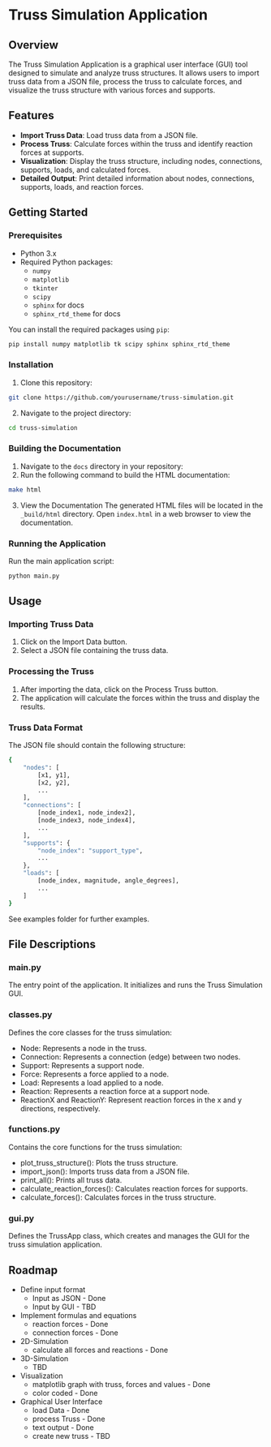 # Truss Simulation Application

## Overview
The Truss Simulation Application is a graphical user interface (GUI) tool designed to simulate and analyze truss structures. It allows users to import truss data from a JSON file, process the truss to calculate forces, and visualize the truss structure with various forces and supports.

## Features
- **Import Truss Data**: Load truss data from a JSON file.
- **Process Truss**: Calculate forces within the truss and identify reaction forces at supports.
- **Visualization**: Display the truss structure, including nodes, connections, supports, loads, and calculated forces.
- **Detailed Output**: Print detailed information about nodes, connections, supports, loads, and reaction forces.

## Getting Started

### Prerequisites
- Python 3.x
- Required Python packages:
  - `numpy`
  - `matplotlib`
  - `tkinter`
  - `scipy`
  - `sphinx` for docs
  - `sphinx_rtd_theme` for docs

You can install the required packages using `pip`:
```bash
pip install numpy matplotlib tk scipy sphinx sphinx_rtd_theme
```

### Installation
1. Clone this repository:
```bash
git clone https://github.com/yourusername/truss-simulation.git
```
2. Navigate to the project directory:
```bash
cd truss-simulation
```

### Building the Documentation
1. Navigate to the `docs` directory in your repository:
2. Run the following command to build the HTML documentation:
```bash
make html
```
3. View the Documentation
The generated HTML files will be located in the `_build/html` directory. Open `index.html` in a web browser to view the documentation.

### Running the Application
Run the main application script:
```bash
python main.py
```

## Usage
### Importing Truss Data
1. Click on the Import Data button.
2. Select a JSON file containing the truss data.
### Processing the Truss
1. After importing the data, click on the Process Truss button.
2. The application will calculate the forces within the truss   and display the results.
### Truss Data Format
The JSON file should contain the following structure:
```bash
{
    "nodes": [
        [x1, y1],
        [x2, y2],
        ...
    ],
    "connections": [
        [node_index1, node_index2],
        [node_index3, node_index4],
        ...
    ],
    "supports": {
        "node_index": "support_type",
        ...
    },
    "loads": [
        [node_index, magnitude, angle_degrees],
        ...
    ]
}
```

See examples folder for further examples.

## File Descriptions

### main.py
The entry point of the application. It initializes and runs the Truss Simulation GUI.

### classes.py
Defines the core classes for the truss simulation:

- Node: Represents a node in the truss.
- Connection: Represents a connection (edge) between two nodes.
- Support: Represents a support node.
- Force: Represents a force applied to a node.
- Load: Represents a load applied to a node.
- Reaction: Represents a reaction force at a support node.
- ReactionX and ReactionY: Represent reaction forces in the x and y directions, respectively.

### functions.py
Contains the core functions for the truss simulation:

- plot_truss_structure(): Plots the truss structure.
- import_json(): Imports truss data from a JSON file.
- print_all(): Prints all truss data.
- calculate_reaction_forces(): Calculates reaction forces for supports.
- calculate_forces(): Calculates forces in the truss structure.

### gui.py
Defines the TrussApp class, which creates and manages the GUI for the truss simulation application.

## Roadmap
*   Define input format
    *  Input as JSON - Done
    *  Input by GUI - TBD
*   Implement formulas and equations
    *   reaction forces - Done
    *   connection forces - Done
*   2D-Simulation
    *   calculate all forces and reactions - Done
*   3D-Simulation
    *   TBD
*   Visualization
    *   matplotlib graph with truss, forces and values - Done
    *   color coded - Done
*   Graphical User Interface
    *   load Data - Done
    *   process Truss - Done
    *   text output - Done
    *   create new truss - TBD